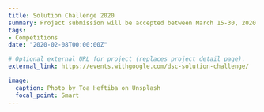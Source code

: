 ```yaml
---
title: Solution Challenge 2020
summary: Project submission will be accepted between March 15-30, 2020.
tags:
- Competitions
date: "2020-02-08T00:00:00Z"

# Optional external URL for project (replaces project detail page).
external_link: https://events.withgoogle.com/dsc-solution-challenge/

image:
  caption: Photo by Toa Heftiba on Unsplash
  focal_point: Smart
---
```

